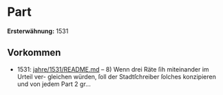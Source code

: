# Part

**Ersterwähnung:** 1531

## Vorkommen
- 1531: [jahre/1531/README.md](../jahre/1531/README.md) – 8) Wenn drei Räte ſih miteinander im Urteil ver-
gleichen würden, ſoll der Stadtſchreiber ſolches konzipieren
und von jedem Part 2 gr...
